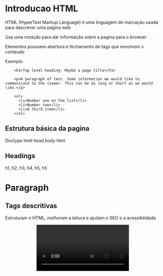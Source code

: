 # Introducao HTML

HTML (HyperText Markup Language) é uma linguagem de marcação usada para descrever uma pagina web

Usa uma notação para dar informação sobre a pagina para o browser

Elementos possuem abertura e fechamento de tags que envolvem o conteudo

Exemplo

```
    <h1>Top level heading: Maybe a page title</h1>

    <p>A paragraph of text. Some information we would like to communicate to the viewer. This can be as long or short as we would like.</p>

    <ol>
      <li>Number one on the list</li>
      <li>Number two</li>
      <li>A third item</li>
    </ol>

```

## Estrutura básica da pagina

Doctype
hmtl
  head
  body
html

## Headings

h1, h2, h3, h4, h5, h5

# Paragraph

<p>

## Tags descritivas

Estruturam o HTML, melhoram a leitura e ajudam o SEO e a acessibilidade

<main>
<header>
<footer>
<nav>
<video>
<article>
<section>

## Adicionando imagens

<img src="" alt="">

## Adicionando links

Um link somente necessita da tag a com o atributo href
<a href="">Nome do link</a>

o atributo target especifica ao browser onde o link deve abrir. O blank indica que sera uma nova pagina.
https://alligator.io/html/target-attribute-anchor-tags/
<a href="" target="_blank">Nome do link</a>

Os links podem ser internos
<a href="#contacts-header">Contacts</a>
...
<h2 id="contacts-header">Contacts</h2>

Voce pode aninhar links com outras tags 
<p>
  Here's a <a target="_blank" href="http://freecodecamp.org"> link to freecodecamp.org</a> for you to follow.
</p>

## Criando listas

Listas nao ordenadas
```
<ul>
  <li>milk</li>
  <li>cheese</li>
</ul>
```

Listas ordenadas
```
<ol>
  <li>Garfield</li>
  <li>Sylvester</li>
</ol>
```

## Campo de texto

O atributo type especifica ao browser o tipo de dado que o campo tera https://www.w3schools.com/tags/att_input_type.asp
`<input type="">`

O atributo placeholder insere um texto de visualização para o usuario
`<input type="">`

## Formulários

Cria um formulario com a acao redirecionando a url
`<form action="/url-where-you-want-to-submit-form-data"></form>`

Botao submit que aciona a action do formulario
```
<form>
<button type="submit">this button submits the form</button>
</form>
```

O atributo required nao permite que o formulario seja enviado se o campo estiver vazio
```
<form>
<input type="text" required placeholder="cat photo URL">
<button type="submit">this button submits the form</button>
</form>
```

## Radio buttons

O type radio cria radio buttons, colocando o input dentro de um label este ira automaticamente se associar ao radio button. É uma boa pratica colocar o atributo for no label com o valor do seu input
```
<label for="indoor"> 
  <input id="indoor" type="radio" name="indoor-outdoor">Indoor 
</label>
```
Pelo atributo value que o elemento envia seu valor 
```
<label for="indoor"> 
  <input value="indoor" id="indoor" type="radio" name="indoor-outdoor">Indoor 
</label>
```

## Checkbox

Da mesma forma que o radio button o checkbox tem um label que se associa automaticamente
```
<label for="loving">
  <input id="loving" type="checkbox" name="personality"> Loving
</label>
```

```
<label for="loving">
  <input value="loving" id="loving" type="checkbox" name="personality"> Loving
</label>
```

## Containers com div

Uma tag com o proposito geral de containers para outros elementos é a tag `<div>`

```
<div>
  <ul>
    <li>milk</li>
    <li>cheese</li>
  </ul>

  <ul>
    <li>milk</li>
    <li>cheese</li>
  </ul>
</div>
```
